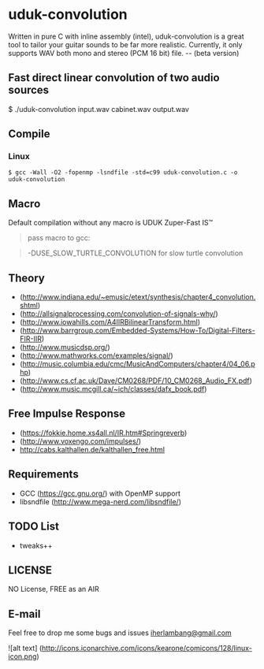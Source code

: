 # uduk-convolution
Written in pure C with inline assembly (intel), uduk-convolution is a great tool to tailor your guitar sounds to be far more realistic. Currently, it only supports WAV both mono and stereo (PCM 16 bit) file. -- (beta version)

## Fast direct linear convolution of two audio sources
$ ./uduk-convolution input.wav cabinet.wav output.wav

## Compile
### Linux

```
$ gcc -Wall -O2 -fopenmp -lsndfile -std=c99 uduk-convolution.c -o uduk-convolution
```

## Macro
Default compilation without any macro is UDUK Zuper-Fast IS™

> pass macro to gcc:

> -DUSE_SLOW_TURTLE_CONVOLUTION for slow turtle convolution

## Theory
- (http://www.indiana.edu/~emusic/etext/synthesis/chapter4_convolution.shtml)
- (http://allsignalprocessing.com/convolution-of-signals-why/)
- (http://www.iowahills.com/A4IIRBilinearTransform.html)
- (http://www.barrgroup.com/Embedded-Systems/How-To/Digital-Filters-FIR-IIR)
- (http://www.musicdsp.org/)
- (http://www.mathworks.com/examples/signal/)
- (http://music.columbia.edu/cmc/MusicAndComputers/chapter4/04_06.php)
- (http://www.cs.cf.ac.uk/Dave/CM0268/PDF/10_CM0268_Audio_FX.pdf)
- (http://www.music.mcgill.ca/~ich/classes/dafx_book.pdf)

## Free Impulse Response
- (https://fokkie.home.xs4all.nl/IR.htm#Springreverb)
- (http://www.voxengo.com/impulses/)
- http://cabs.kalthallen.de/kalthallen_free.html

## Requirements
- GCC (https://gcc.gnu.org/) with OpenMP support
- libsndfile (http://www.mega-nerd.com/libsndfile/)

## TODO List
- tweaks++

## LICENSE
NO License, FREE as an AIR

## E-mail
Feel free to drop me some bugs and issues iherlambang@gmail.com

![alt text] (http://icons.iconarchive.com/icons/kearone/comicons/128/linux-icon.png)
